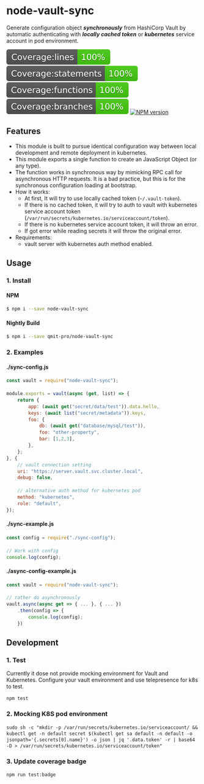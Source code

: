 # node-vault-sync

Generate configuration object ***synchronously*** from HashiCorp Vault by automatic authenticating with ***locally cached token*** or ***kubernetes*** service account in pod environment.

![coverage-lines](./coverage/badge-lines.svg)
![coverage-statements](./coverage/badge-statements.svg)
![coverage-functions](./coverage/badge-functions.svg)
![coverage-branches](./coverage/badge-branches.svg)
[![NPM version](https://img.shields.io/npm/v/node-vault-sync.svg)](https://www.npmjs.com/package/node-vault-sync)

## Features
- This module is built to pursue identical configuration way between local development and remote deployment in kubernetes. 
- This module exports a single function to create an JavaScript Object (or any type).
- The function works in synchronous way by mimicking RPC call for asynchronous HTTP requests. It is a bad practice, but this is for the synchronous configuration loading at bootstrap.
- How it works:
    - At first, It will try to use locally cached token (`~/.vault-token`).
    - If there is no cached token, it will try to auth to vault with kubernetes service account token (`/var/run/secrets/kubernetes.io/serviceaccount/token`).
    - If there is no kubernetes service account token, it will throw an error.
    - If got error while reading secrets it will throw the original error.
- Requirements:
    - vault server with kubernetes auth method enabled.

## Usage
### 1. Install

#### NPM
```bash
$ npm i --save node-vault-sync
```

#### Nightly Build
```bash
$ npm i --save qmit-pro/node-vault-sync
```

### 2. Examples
#### ./sync-config.js
```js
const vault = require("node-vault-sync");

module.exports = vault(async (get, list) => {
    return {
        app: (await get("secret/data/test")).data.hello,
        keys: (await list("secret/metadata")).keys,
        foo: {
            db: (await get("database/mysql/test")),
            foo: "other-property",
            bar: [1,2,3],
        },
    };
}, {
    // vault connection setting
    uri: "https://server.vault.svc.cluster.local",
    debug: false,
    
    // alternative auth method for kubernetes pod
    method: "kubernetes",
    role: "default",
});
```

#### ./sync-example.js
```js
const config = require("./sync-config");

// Work with config
console.log(config);
```

#### ./async-config-example.js
```js
const vault = require("node-vault-sync");

// rather do asynchronously
vault.async(async get => { ... }, { ... })
    .then(config => {
        console.log(config);
    })
```


## Development
### 1. Test
Currently it dose not provide mocking environment for Vault and Kubernetes.
Configure your vault environment and use telepresence for k8s to test.
```
npm test
```

### 2. Mocking K8S pod environment
```
sudo sh -c "mkdir -p /var/run/secrets/kubernetes.io/serviceaccount/ && kubectl get -n default secret $(kubectl get sa default -n default -o jsonpath='{.secrets[0].name}') -o json | jq '.data.token' -r | base64 -D > /var/run/secrets/kubernetes.io/serviceaccount/token"
```

### 3. Update coverage badge
```
npm run test:badge
```
